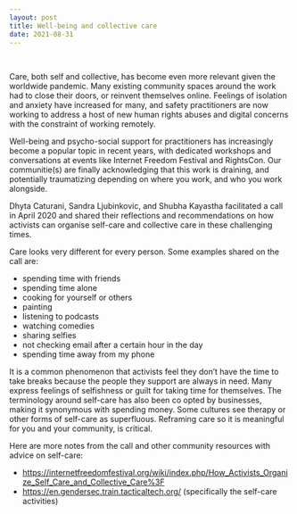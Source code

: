 ```yaml
---
layout: post
title: Well-being and collective care
date: 2021-08-31
---
```


<body class="mceContentBody aui-theme-default wiki-content fullsize">
<p> </p> <p>Care, both self and collective, has become even more relevant given the worldwide pandemic. Many existing community spaces around the work had to close their doors, or reinvent themselves online. Feelings of isolation and anxiety have increased for many, and safety practitioners are now working to address a host of new human rights abuses and digital concerns with the constraint of working remotely. </p><p>Well-being and psycho-social support for practitioners has increasingly become a popular topic in recent years, with dedicated workshops and conversations at events like Internet Freedom Festival and RightsCon. Our communitie(s) are finally acknowledging that this work is draining, and potentially traumatizing depending on where you work, and who you work alongside.</p><p>Dhyta Caturani, Sandra Ljubinkovic, and Shubha Kayastha facilitated a call in April 2020 and shared their reflections and recommendations on how activists can organise self-care and collective care in these challenging times.</p><p>Care looks very different for every person. Some examples shared on the call are:</p><ul><li>spending time with friends</li><li>spending time alone</li><li>cooking for yourself or others</li><li>painting</li><li>listening to podcasts</li><li>watching comedies</li><li>sharing selfies</li><li>not checking email after a certain hour in the day</li><li>spending time away from my phone</li></ul><p>It is a common phenomenon that activists feel they don’t have the time to take breaks because the people they support are always in need. Many express feelings of selfishness or guilt for taking time for themselves. The terminology around self-care has also been co opted by businesses, making it synonymous with spending money. Some cultures see therapy or other forms of self-care as superfluous. Reframing care so it is meaningful for you and your community, is critical. </p><p>Here are more notes from the call and other community resources with advice on self-care:</p><ul><li><a href="https://internetfreedomfestival.org/wiki/index.php/How_Activists_Organize_Self_Care_and_Collective_Care%3F">https://internetfreedomfestival.org/wiki/index.php/How_Activists_Organize_Self_Care_and_Collective_Care%3F</a></li><li><a href="https://en.gendersec.train.tacticaltech.org/">https://en.gendersec.train.tacticaltech.org/</a> (specifically the self-care activities)</li></ul>
<p> </p>
</body>